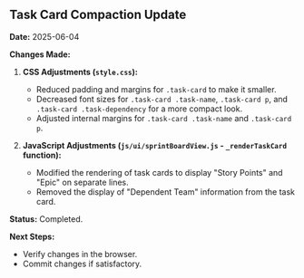 ## Task Card Compaction Update

**Date:** 2025-06-04

**Changes Made:**

1.  **CSS Adjustments (`style.css`):**
    *   Reduced padding and margins for `.task-card` to make it smaller.
    *   Decreased font sizes for `.task-card .task-name`, `.task-card p`, and `.task-card .task-dependency` for a more compact look.
    *   Adjusted internal margins for `.task-card .task-name` and `.task-card p`.

2.  **JavaScript Adjustments (`js/ui/sprintBoardView.js` - `_renderTaskCard` function):**
    *   Modified the rendering of task cards to display "Story Points" and "Epic" on separate lines.
    *   Removed the display of "Dependent Team" information from the task card.

**Status:** Completed.

**Next Steps:**
*   Verify changes in the browser.
*   Commit changes if satisfactory.
